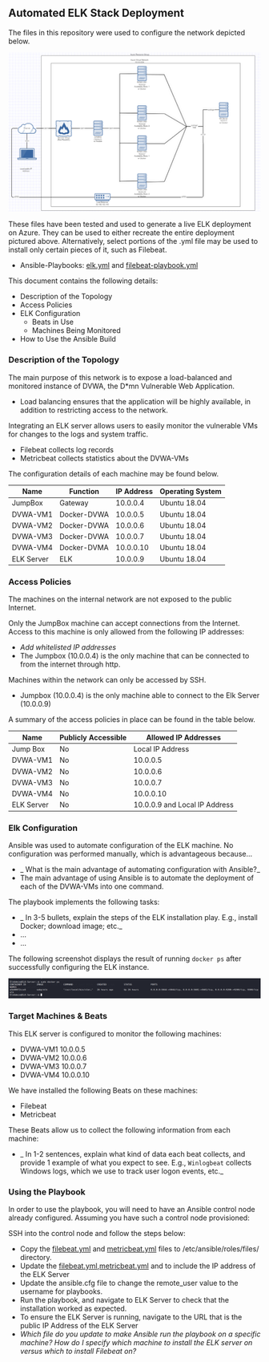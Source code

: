 ## Automated ELK Stack Deployment

The files in this repository were used to configure the network depicted below.

![Application diagram](Images/ELKdiagram.PNG)

These files have been tested and used to generate a live ELK deployment on Azure. They can be used to either recreate the entire deployment pictured above. Alternatively, select portions of the .yml file may be used to install only certain pieces of it, such as Filebeat.

  - Ansible-Playbooks: [elk.yml](elk.yml) and [filebeat-playbook.yml](filebeat-playbook.yml)

This document contains the following details:
- Description of the Topology
- Access Policies
- ELK Configuration
  - Beats in Use
  - Machines Being Monitored
- How to Use the Ansible Build


### Description of the Topology

The main purpose of this network is to expose a load-balanced and monitored instance of DVWA, the D*mn Vulnerable Web Application.

- Load balancing ensures that the application will be highly available, in addition to restricting access to the network.

Integrating an ELK server allows users to easily monitor the vulnerable VMs for changes to the logs and system traffic.
- Filebeat collects log records
- Metricbeat collects statistics about the DVWA-VMs

The configuration details of each machine may be found below.

| Name      | Function     | IP Address | Operating System |
|-----------|--------------|------------|------------------|
| JumpBox   | Gateway      | 10.0.0.4   | Ubuntu 18.04     |
| DVWA-VM1  | Docker-DVWA  | 10.0.0.5   | Ubuntu 18.04     |
| DVWA-VM2  | Docker-DVWA  | 10.0.0.6   | Ubuntu 18.04     |
| DVWA-VM3  | Docker-DVWA  | 10.0.0.7   | Ubuntu 18.04     |
| DVWA-VM4  | Docker-DVMA  | 10.0.0.10  | Ubuntu 18.04     |
| ELK Server| ELK          | 10.0.0.9   | Ubuntu 18.04     |
### Access Policies

The machines on the internal network are not exposed to the public Internet. 

Only the JumpBox machine can accept connections from the Internet. Access to this machine is only allowed from the following IP addresses:
- _Add whitelisted IP addresses_
- The Jumpbox (10.0.0.4) is the only machine that can be connected to from the internet through http.

Machines within the network can only be accessed by SSH.
- Jumpbox (10.0.0.4) is the only machine able to connect to the Elk Server (10.0.0.9) 

A summary of the access policies in place can be found in the table below.

| Name     | Publicly Accessible | Allowed IP Addresses |
|----------|---------------------|----------------------|
| Jump Box | No                  | Local IP Address     |
| DVWA-VM1 | No                  | 10.0.0.5             |
| DVWA-VM2 | No                  | 10.0.0.6             |
| DVWA-VM3 | No                  | 10.0.0.7             |
| DVWA-VM4 | No                  | 10.0.0.10            |
|ELK Server| No                  | 10.0.0.9 and Local IP Address|
### Elk Configuration

Ansible was used to automate configuration of the ELK machine. No configuration was performed manually, which is advantageous because...
- _ What is the main advantage of automating configuration with Ansible?_
- The main advantage of using Ansible is to automate the deployment of each of the DVWA-VMs into one command. 

The playbook implements the following tasks:
- _ In 3-5 bullets, explain the steps of the ELK installation play. E.g., install Docker; download image; etc._
- ...
- ...

The following screenshot displays the result of running `docker ps` after successfully configuring the ELK instance.

![docker ps command](https://github.com/kobyyoshida/ELK-Server/blob/master/Images/docker_ps.PNG)

### Target Machines & Beats
This ELK server is configured to monitor the following machines:
- DVWA-VM1 10.0.0.5
- DVWA-VM2 10.0.0.6
- DVWA-VM3 10.0.0.7
- DVWA-VM4 10.0.0.10

We have installed the following Beats on these machines:
- Filebeat
- Metricbeat

These Beats allow us to collect the following information from each machine:
- _ In 1-2 sentences, explain what kind of data each beat collects, and provide 1 example of what you expect to see. E.g., `Winlogbeat` collects Windows logs, which we use to track user logon events, etc._

### Using the Playbook
In order to use the playbook, you will need to have an Ansible control node already configured. Assuming you have such a control node provisioned: 

SSH into the control node and follow the steps below:
- Copy the [filebeat.yml](filebeat.yml) and [metricbeat.yml](metricbeat.yml) files to /etc/ansible/roles/files/ directory.
- Update the [filebeat.yml](filebeat.yml),[metricbeat.yml](metricbeat.yml) and  to include the IP address of the ELK Server
- Update the ansible.cfg file to change the remote_user value to the username for playbooks.
- Run the playbook, and navigate to ELK Server to check that the installation worked as expected.
- To ensure the ELK Server is running, navigate to the URL that is the public IP Address of the ELK Server
- _Which file do you update to make Ansible run the playbook on a specific machine? How do I specify which machine to install the ELK server on versus which to install Filebeat on?_

